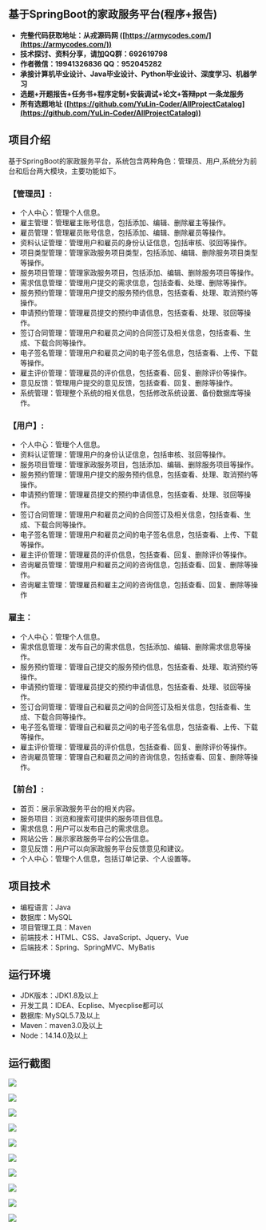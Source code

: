 ## 基于SpringBoot的家政服务平台(程序+报告)

- <b>完整代码获取地址：从戎源码网 ([https://armycodes.com/](https://armycodes.com/))</b>
- <b>技术探讨、资料分享，请加QQ群：692619798</b> 
- <b>作者微信：19941326836  QQ：952045282</b> 
- <b>承接计算机毕业设计、Java毕业设计、Python毕业设计、深度学习、机器学习</b>
- <b>选题+开题报告+任务书+程序定制+安装调试+论文+答辩ppt 一条龙服务</b>
- <b>所有选题地址 ([https://github.com/YuLin-Coder/AllProjectCatalog](https://github.com/YuLin-Coder/AllProjectCatalog)) </b>

## 项目介绍
基于SpringBoot的家政服务平台，系统包含两种角色：管理员、用户,系统分为前台和后台两大模块，主要功能如下。

### 【管理员】:
- 个人中心：管理个人信息。
- 雇主管理：管理雇主账号信息，包括添加、编辑、删除雇主等操作。
- 雇员管理：管理雇员账号信息，包括添加、编辑、删除雇员等操作。
- 资料认证管理：管理用户和雇员的身份认证信息，包括审核、驳回等操作。
- 项目类型管理：管理家政服务项目类型，包括添加、编辑、删除服务项目类型等操作。
- 服务项目管理：管理家政服务项目，包括添加、编辑、删除服务项目等操作。
- 需求信息管理：管理用户提交的需求信息，包括查看、处理、删除等操作。
- 服务预约管理：管理用户提交的服务预约信息，包括查看、处理、取消预约等操作。
- 申请预约管理：管理雇员提交的预约申请信息，包括查看、处理、驳回等操作。
- 签订合同管理：管理用户和雇员之间的合同签订及相关信息，包括查看、生成、下载合同等操作。
- 电子签名管理：管理用户和雇员之间的电子签名信息，包括查看、上传、下载等操作。
- 雇主评价管理：管理雇员的评价信息，包括查看、回复、删除评价等操作。
- 意见反馈：管理用户提交的意见反馈，包括查看、回复、删除等操作。
- 系统管理：管理整个系统的相关信息，包括修改系统设置、备份数据库等操作。

### 【用户】:
- 个人中心：管理个人信息。
- 资料认证管理：管理用户的身份认证信息，包括审核、驳回等操作。
- 服务项目管理：管理家政服务项目，包括添加、编辑、删除服务项目等操作。
- 服务预约管理：管理用户提交的服务预约信息，包括查看、处理、取消预约等操作。
- 申请预约管理：管理雇员提交的预约申请信息，包括查看、处理、驳回等操作。
- 签订合同管理：管理用户和雇员之间的合同签订及相关信息，包括查看、生成、下载合同等操作。
- 电子签名管理：管理用户和雇员之间的电子签名信息，包括查看、上传、下载等操作。
- 雇主评价管理：管理雇员的评价信息，包括查看、回复、删除评价等操作。
- 咨询雇员管理：管理用户和雇员之间的咨询信息，包括查看、回复、删除等操作。
- 咨询雇主管理：管理雇员和雇主之间的咨询信息，包括查看、回复、删除等操作

### 雇主：
- 个人中心：管理个人信息。
- 需求信息管理：发布自己的需求信息，包括添加、编辑、删除需求信息等操作。
- 服务预约管理：管理自己提交的服务预约信息，包括查看、处理、取消预约等操作。
- 申请预约管理：管理雇员提交的预约申请信息，包括查看、处理、驳回等操作。
- 签订合同管理：管理自己和雇员之间的合同签订及相关信息，包括查看、生成、下载合同等操作。
- 电子签名管理：管理自己和雇员之间的电子签名信息，包括查看、上传、下载等操作。
- 雇主评价管理：管理雇员的评价信息，包括查看、回复、删除评价等操作。
- 咨询雇员管理：管理自己和雇员之间的咨询信息，包括查看、回复、删除等操作。

### 【前台】:
- 首页：展示家政服务平台的相关内容。
- 服务项目：浏览和搜索可提供的服务项目信息。
- 需求信息：用户可以发布自己的需求信息。
- 网站公告：展示家政服务平台的公告信息。
- 意见反馈：用户可以向家政服务平台反馈意见和建议。
- 个人中心：管理个人信息，包括订单记录、个人设置等。

## 项目技术
- 编程语言：Java
- 数据库：MySQL
- 项目管理工具：Maven
- 前端技术：HTML、CSS、JavaScript、Jquery、Vue
- 后端技术：Spring、SpringMVC、MyBatis

## 运行环境
- JDK版本：JDK1.8及以上
- 开发工具：IDEA、Ecplise、Myecplise都可以
- 数据库: MySQL5.7及以上
- Maven：maven3.0及以上
- Node：14.14.0及以上

## 运行截图
![](screenshot/1.png)

![](screenshot/2.png)

![](screenshot/3.png)

![](screenshot/4.png)

![](screenshot/5.png)

![](screenshot/6.png)

![](screenshot/7.png)

![](screenshot/8.png)

![](screenshot/9.png)

![](screenshot/10.png)
